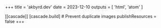 +++
title = 'akbyrd.dev'
date = 2023-12-10
outputs = [ 'html', 'atom' ]

[[cascade]]
	[cascade.build]
		# Prevent duplicate images
		publishResources = false
+++
